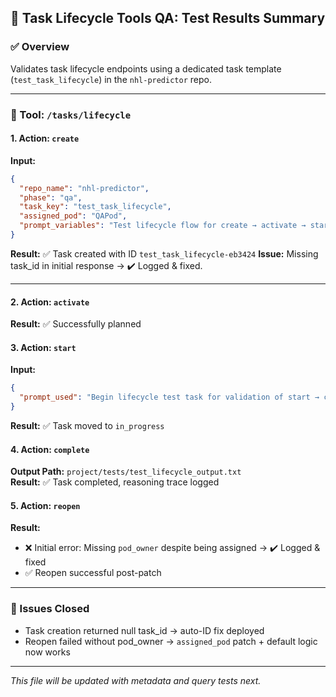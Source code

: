 ## 🔁 Task Lifecycle Tools QA: Test Results Summary

### ✅ Overview
Validates task lifecycle endpoints using a dedicated task template (`test_task_lifecycle`) in the `nhl-predictor` repo.

---

### 📂 Tool: `/tasks/lifecycle`

#### 1. Action: `create`
**Input:**
```json
{
  "repo_name": "nhl-predictor",
  "phase": "qa",
  "task_key": "test_task_lifecycle",
  "assigned_pod": "QAPod",
  "prompt_variables": "Test lifecycle flow for create → activate → start → complete → reopen"
}
```
**Result:** ✅ Task created with ID `test_task_lifecycle-eb3424`
**Issue:** Missing task_id in initial response → ✔️ Logged & fixed.

---

#### 2. Action: `activate`
**Result:** ✅ Successfully planned

#### 3. Action: `start`
**Input:**
```json
{
  "prompt_used": "Begin lifecycle test task for validation of start → complete → reopen flow"
}
```
**Result:** ✅ Task moved to `in_progress`

#### 4. Action: `complete`
**Output Path:** `project/tests/test_lifecycle_output.txt`  
**Result:** ✅ Task completed, reasoning trace logged

#### 5. Action: `reopen`
**Result:**
- ❌ Initial error: Missing `pod_owner` despite being assigned → ✔️ Logged & fixed
- ✅ Reopen successful post-patch

---

### 📝 Issues Closed
- Task creation returned null task_id → auto-ID fix deployed
- Reopen failed without pod_owner → `assigned_pod` patch + default logic now works

---

_This file will be updated with metadata and query tests next._
